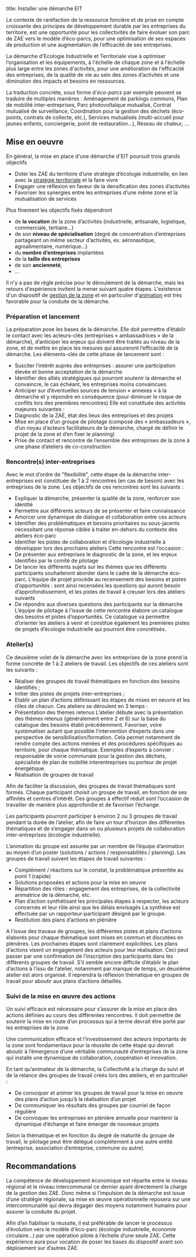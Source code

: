title: Installer une démarche EIT

Le contexte de raréfaction de la ressource foncière et de prise en compte croissante des principes de développement durable par les entreprises du territoire, est une opportunité pour les collectivités de faire évoluer son parc de ZAE vers le modèle d’éco-parcs, pour une optimisation de ses espaces de production et une augmentation de l’efficacité de ses entreprises.

La démarche d'Ecologie Industrielle et Territoriale vise à optimiser l’organisation et les équipements, à l'échelle de chaque zone et à l'échelle plus large entre les zones d'activités, pour une amélioration de l'efficacité des entreprises, de la qualité de vie au sein des zones d’activités et une diminution des impacts et besoins en ressources.

La traduction concrète, sous forme d'_éco-parcs_ par exemple peuvent se traduire de multiples manières : Aménagement de parkings communs, Plan de mobilité inter-entreprises, Parc photovoltaïque mutualisé, Contrat mutualisé de surveillance, Coordination pour la gestion des déchets (éco-points, contrats de collecte, etc.), Services mutualisés (multi-accueil pour jeunes enfants, conciergerie, point de restauration...), Réseau de chaleur, …

## Mise en oeuvre

En général, la mise en place d'une démarche d'EIT poursuit trois grands objectifs

* Doter les ZAE du territoire d’une stratégie d’écologie industrielle, en lien avec la [stratégie territoriale](../strategie_territoriale/index.md) et la faire vivre
* Engager une réflexion en faveur de la densification des zones d’activités
* Favoriser les synergies entre les entreprises d’une même zone et la mutualisation de services

Plus finement les objectifs fixés dépendront

* de **la vocation** de la zone d’activités (industrielle, artisanale, logistique, commerciale, tertiaire…)
* de son **niveau de spécialisation** (degré de concentration d’entreprises partageant un même secteur d’activités, ex. aéronautique, agroalimentaire, numérique…)
* du **nombre d’entreprises** implantées
* de la **taille des entreprises**
* de son **ancienneté**,
* ...

Il n'y a pas de règle précise pour le déroulement de la démarche, mais les retours d'expérience invitent la mener suivant quatre étapes. L'existence d'un dispositif de [gestion de la zone](../vie_ZA/gestion_ZA.md) et en particulier d'[animation](../vie_ZA/gestionnaire_animateur.md) est très favorable pour la conduite de la démarche.

### Préparation et lancement
La préparation pose les bases de la démarche. Elle doit permettre d’établir le contact avec les acteurs-clés (entreprises « ambassadrices » de la démarche), d’anticiper les enjeux qui doivent être traités au niveau de la zone, et de mettre en place les mesures qui assureront l’efficacité de la démarche.
Les éléments-clés de cette phase de lancement sont :

* Susciter l’intérêt auprès des entreprises : assurer une participation élevée et bonne acceptation de la démarche
* Identifier des alliés stratégiques qui pourront soutenir la démarche et convaincre, le cas échéant, les entreprises moins convaincues
* Anticiper sur d’éventuelles sources de tension « annexes » à la démarche et y répondre en conséquence (pour diminuer le risque de conflits lors des premières rencontres)
Elle est constituée des activités majeures suivantes :
* Diagnostic de la ZAE, état des lieux des entreprises et des projets
* Mise en place d’un groupe de pilotage (composé des « ambassadeurs », d’un noyau d’acteurs facilitateurs de la démarche, chargé de définir le projet de la zone et d’en fixer le planning)
* Prise de contact et rencontre de l’ensemble des entreprises de la zone à une phase d’ateliers de co-construction

### Rencontre(s) inter-entreprises
Avec le mot d’ordre de "flexibilité", cette étape de la démarche inter-entreprises est constituée de 1 à 2 rencontres (en cas de besoin) avec les entreprises de la zone. Les objectifs de ces rencontres sont les suivants :

* Expliquer la démarche, présenter la qualité de la zone, renforcer son identité
* Permettre aux différents acteurs de se présenter et faire connaissance
* Amorcer une dynamique de dialogue et collaboration entre ces acteurs
* Identifier des problématiques et besoins prioritaires ou sous-jacents nécessitant une réponse ciblée à traiter en-dehors du contexte des ateliers éco-parc
* Identifier les pistes de collaboration et d’écologie industrielle à développer lors des prochains ateliers
Cette rencontre est l’occasion :
* De présenter aux entreprises le diagnostic de la zone, et les enjeux identifiés par le comité de pilotage
* De lancer les différents sujets sur les thèmes que les différents participants souhaiteront aborder dans le cadre de la démarche éco-parc. L’équipe de projet procède au recensement des besoins et pistes d’opportunités : sont ainsi recensées les questions qui auront besoin d’approfondissement, et les pistes de travail à creuser lors des ateliers suivants
* De répondre aux diverses questions des participants sur la démarche
L’équipe de pilotage à l’issue de cette rencontre élabore un catalogue des besoins et pistes d’opportunités. Ce catalogue va permettre d’orienter les ateliers à venir et constitue également les premières pistes de projets d’écologie industrielle qui pourront être concrétisés.

### Atelier(s)
Ce deuxième volet de la démarche avec les entreprises de la zone prend la forme concrète de 1 à 2 ateliers de travail. Les objectifs de ces ateliers sont les suivants :

* Réaliser des groupes de travail thématiques en fonction des besoins identifiés ;
* Initier des pistes de projets inter-entreprises ;
* Etablir un plan d’actions définissant les étapes de mises en oeuvre et les rôles de chacun.
Ces ateliers se déroulent en 3 temps :
* Présentation des thèmes retenus
L’atelier débute avec la présentation des thèmes retenus (généralement entre 2 et 6) sur la base du catalogue des besoins établi précédemment. Favoriser, voire systématiser autant que possible l’intervention d’experts dans une perspective de sensibilisation/formation. Cela permet notamment de rendre compte des actions menées et des procédures spécifiques au territoire, pour chaque thématique.
Exemples d’experts à convier : responsable de voirie communale pour la gestion des déchets, spécialiste de plan de mobilité interentreprises ou porteur de projet énergétique.
* Réalisation de groupes de travail

Afin de faciliter la discussion, des groupes de travail thématiques sont formés. Chaque participant choisit un groupe de travail, en fonction de ses affinités et centres d’intérêt. Ces groupes à effectif réduit sont l’occasion de travailler de manière plus approfondie et de favoriser l’échange.

Les participants pourront participer à environ 2 ou 3 groupes de travail pendant la durée de l’atelier, afin de faire un tour d’horizon des différentes thématiques et de s’engager dans un ou plusieurs projets de collaboration inter-entreprises (écologie industrielle).

L’animation du groupe est assurée par un membre de l’équipe d’animation au moyen d’un poster (solutions / actions / responsabilités / planning). Les groupes de travail suivent les étapes de travail suivantes :

* Complément / réactions sur le constat, la problématique présentée au point 1 (rapide)
* Solutions proposées et actions pour la mise en oeuvre
* Répartition des rôles : engagement des entreprises, de la collectivité animatrice de la démarche, etc.
* Plan d’action synthétisant les principales étapes à respecter, les acteurs concernés et leur rôle ainsi que les délais envisagés
La synthèse est effectuée par un rapporteur-participant désigné par le groupe.
* Restitution des plans d’actions en plénière

A l’issue des travaux de groupes, les différentes pistes et plans d’actions élaborés pour chaque thématique sont mises en commun et discutées en plénières. Les prochaines étapes sont clairement explicitées.
Les plans d’actions visent un engagement des acteurs pour leur réalisation. Ceci peut passer par une confirmation de l’inscription des participants dans les différents groupes de travail. S’il semble encore difficile d’établir le plan d’actions à l’issu de l’atelier, notamment par manque de temps, un deuxième atelier est alors organisé. Il reprendra la réflexion thématique en groupes de travail pour aboutir aux plans d’actions détaillés.

### Suivi de la mise en œuvre des actions

Un suivi efficace est nécessaire pour s’assurer de la mise en place des actions définies au cours des différentes rencontres. Il doit permettre de soutenir la mise en route d’un processus qui à terme devrait être porté par les entreprises de la zone.

Une communication efficace et l’investissement des acteurs importants de la zone sont fondamentaux pour la réussite de cette étape qui devrait aboutir à l’émergence d’une véritable communauté d’entreprises de la zone qui installe une dynamique de collaboration, coopération et innovation.

En tant qu’animateur de la démarche, la Collectivité a la charge du suivi et de la relance des groupes de travail créés lors des ateliers, et en particulier :

* De convoquer et animer les groupes de travail pour la mise en oeuvre des plans d’action jusqu’à la réalisation d’un projet
* De communiquer les résultats des groupes par courriel de façon régulière
* De convoquer les entreprises en plénière annuelle pour maintenir la dynamique d’échange et faire émerger de nouveaux projets

Selon la thématique et en fonction du degré de maturité du groupe de travail, le pilotage peut être délégué complétement à une autre entité (entreprise, association d’entreprise, commune ou autre).

## Recommandations
La compétence de développement économique est répartie entre le niveau régional et le niveau intercommunal ce dernier ayant directement la charge de la gestion des ZAE. Donc même si l’impulsion de la démarche est issue d’une stratégie régionale, sa mise en œuvre opérationnelle reposera sur une intercommunalité qui devra dégager des moyens notamment humains pour assurer la conduite du projet.

Afin d’en fiabiliser la réussite, il est préférable de lancer le processus d’évolution vers le modèle d'éco-parc (écologie industrielle, économie circulaire…) par une opération pilote à l’échelle d’une seule ZAE. Cette expérience aura pour vocation de poser les bases du dispositif avant son déploiement sur d’autres ZAE.
